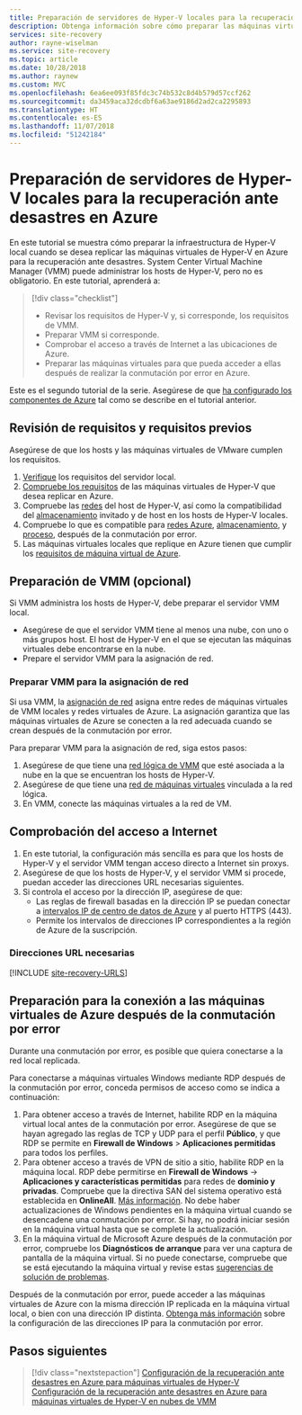 ```yaml
---
title: Preparación de servidores de Hyper-V locales para la recuperación ante desastres de máquinas virtuales de Hyper-V en Azure | Microsoft Docs
description: Obtenga información sobre cómo preparar las máquinas virtuales locales de Hyper-V para la recuperación ante desastres en Azure con el servicio Azure Site Recovery.
services: site-recovery
author: rayne-wiselman
ms.service: site-recovery
ms.topic: article
ms.date: 10/28/2018
ms.author: raynew
ms.custom: MVC
ms.openlocfilehash: 6ea6ee093f85fdc3c74b532c8d4b579d57ccf262
ms.sourcegitcommit: da3459aca32dcdbf6a63ae9186d2ad2ca2295893
ms.translationtype: HT
ms.contentlocale: es-ES
ms.lasthandoff: 11/07/2018
ms.locfileid: "51242184"
---
```

# <a name="prepare-on-premises-hyper-v-servers-for-disaster-recovery-to-azure"></a>Preparación de servidores de Hyper-V locales para la recuperación ante desastres en Azure

En este tutorial se muestra cómo preparar la infraestructura de Hyper-V local cuando se desea replicar las máquinas virtuales de Hyper-V en Azure para la recuperación ante desastres. System Center Virtual Machine Manager (VMM) puede administrar los hosts de Hyper-V, pero no es obligatorio.  En este tutorial, aprenderá a:

> [!div class="checklist"]
> * Revisar los requisitos de Hyper-V y, si corresponde, los requisitos de VMM.
> * Preparar VMM si corresponde.
> * Comprobar el acceso a través de Internet a las ubicaciones de Azure.
> * Preparar las máquinas virtuales para que pueda acceder a ellas después de realizar la conmutación por error en Azure.

Este es el segundo tutorial de la serie. Asegúrese de que [ha configurado los componentes de Azure](tutorial-prepare-azure.md) tal como se describe en el tutorial anterior.



## <a name="review-requirements-and-prerequisites"></a>Revisión de requisitos y requisitos previos

Asegúrese de que los hosts y las máquinas virtuales de VMware cumplen los requisitos.

1. [Verifique](hyper-v-azure-support-matrix.md#on-premises-servers) los requisitos del servidor local.
2. [Compruebe los requisitos](hyper-v-azure-support-matrix.md#replicated-vms) de las máquinas virtuales de Hyper-V que desea replicar en Azure.
3. Compruebe las [redes](hyper-v-azure-support-matrix.md#hyper-v-network-configuration) del host de Hyper-V, así como la compatibilidad del [almacenamiento](hyper-v-azure-support-matrix.md#hyper-v-host-storage) invitado y de host en los hosts de Hyper-V locales.
4. Compruebe lo que es compatible para [redes Azure](hyper-v-azure-support-matrix.md#azure-vm-network-configuration-after-failover), [almacenamiento](hyper-v-azure-support-matrix.md#azure-storage), y [proceso](hyper-v-azure-support-matrix.md#azure-compute-features), después de la conmutación por error.
5. Las máquinas virtuales locales que replique en Azure tienen que cumplir los [requisitos de máquina virtual de Azure](hyper-v-azure-support-matrix.md#azure-vm-requirements).


## <a name="prepare-vmm-optional"></a>Preparación de VMM (opcional)

Si VMM administra los hosts de Hyper-V, debe preparar el servidor VMM local. 

- Asegúrese de que el servidor VMM tiene al menos una nube, con uno o más grupos host. El host de Hyper-V en el que se ejecutan las máquinas virtuales debe encontrarse en la nube.
- Prepare el servidor VMM para la asignación de red.

### <a name="prepare-vmm-for-network-mapping"></a>Preparar VMM para la asignación de red

Si usa VMM, la [asignación de red](site-recovery-network-mapping.md) asigna entre redes de máquinas virtuales de VMM locales y redes virtuales de Azure. La asignación garantiza que las máquinas virtuales de Azure se conecten a la red adecuada cuando se crean después de la conmutación por error.

Para preparar VMM para la asignación de red, siga estos pasos:

1. Asegúrese de que tiene una [red lógica de VMM](https://docs.microsoft.com/system-center/vmm/network-logical) que esté asociada a la nube en la que se encuentran los hosts de Hyper-V.
2. Asegúrese de que tiene una [red de máquinas virtuales](https://docs.microsoft.com/system-center/vmm/network-virtual) vinculada a la red lógica.
3. En VMM, conecte las máquinas virtuales a la red de VM.

## <a name="verify-internet-access"></a>Comprobación del acceso a Internet

1. En este tutorial, la configuración más sencilla es para que los hosts de Hyper-V y el servidor VMM tengan acceso directo a Internet sin proxys. 
2. Asegúrese de que los hosts de Hyper-V, y el servidor VMM si procede, puedan acceder las direcciones URL necesarias siguientes.   
3. Si controla el acceso por la dirección IP, asegúrese de que:
    - Las reglas de firewall basadas en la dirección IP se puedan conectar a [intervalos IP de centro de datos de Azure](https://www.microsoft.com/download/confirmation.aspx?id=41653) y al puerto HTTPS (443).
    - Permite los intervalos de direcciones IP correspondientes a la región de Azure de la suscripción.
    
### <a name="required-urls"></a>Direcciones URL necesarias


[!INCLUDE [site-recovery-URLS](../../includes/site-recovery-URLS.md)]


## <a name="prepare-to-connect-to-azure-vms-after-failover"></a>Preparación para la conexión a las máquinas virtuales de Azure después de la conmutación por error

Durante una conmutación por error, es posible que quiera conectarse a la red local replicada.

Para conectarse a máquinas virtuales Windows mediante RDP después de la conmutación por error, conceda permisos de acceso como se indica a continuación:

1. Para obtener acceso a través de Internet, habilite RDP en la máquina virtual local antes de la conmutación por error. Asegúrese de que se hayan agregado las reglas de TCP y UDP para el perfil **Público**, y que RDP se permite en **Firewall de Windows** > **Aplicaciones permitidas** para todos los perfiles.
2. Para obtener acceso a través de VPN de sitio a sitio, habilite RDP en la máquina local. RDP debe permitirse en **Firewall de Windows** -> **Aplicaciones y características permitidas** para redes de **dominio y privadas**.
   Compruebe que la directiva SAN del sistema operativo está establecida en **OnlineAll**. [Más información](https://support.microsoft.com/kb/3031135). No debe haber actualizaciones de Windows pendientes en la máquina virtual cuando se desencadene una conmutación por error. Si hay, no podrá iniciar sesión en la máquina virtual hasta que se complete la actualización.
3. En la máquina virtual de Microsoft Azure después de la conmutación por error, compruebe los **Diagnósticos de arranque** para ver una captura de pantalla de la máquina virtual. Si no puede conectarse, compruebe que se está ejecutando la máquina virtual y revise estas [sugerencias de solución de problemas](https://social.technet.microsoft.com/wiki/contents/articles/31666.troubleshooting-remote-desktop-connection-after-failover-using-asr.aspx).

Después de la conmutación por error, puede acceder a las máquinas virtuales de Azure con la misma dirección IP replicada en la máquina virtual local, o bien con una dirección IP distinta. [Obtenga más información](concepts-on-premises-to-azure-networking.md) sobre la configuración de las direcciones IP para la conmutación por error.

## <a name="next-steps"></a>Pasos siguientes

> [!div class="nextstepaction"]
> [Configuración de la recuperación ante desastres en Azure para máquinas virtuales de Hyper-V](tutorial-hyper-v-to-azure.md)
> [Configuración de la recuperación ante desastres en Azure para máquinas virtuales de Hyper-V en nubes de VMM](tutorial-hyper-v-vmm-to-azure.md)
